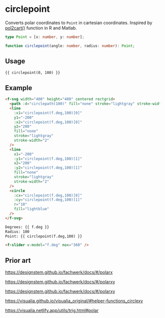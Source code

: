 # circlepoint

Converts polar coordinates to `Point` in cartesian coordinates. Inspired by [pol2cart()](https://rdrr.io/cran/useful/man/pol2cart.html) function in R and Matlab.

```ts
type Point = [x: number, y: number];

function circlepoint(angle: number, radius: number): Point;
```

## Usage

```md
{{ circlepoint(0, 100) }}
```

## Example

```md
<f-svg width="400" height="400" centered rectgrid>
  <path :d="circlepath(100)" fill="none" stroke="lightgray" stroke-width="2" />
  <line
    :x1="circlepoint(f.deg,100)[0]"
    y1="-200"
    :x2="circlepoint(f.deg,100)[0]"
    y2="200"
    fill="none"
    stroke="lightgray"
    stroke-width="2"
  />
  <line
    x1="-200"
    :y1="circlepoint(f.deg,100)[1]"
    x2="200"
    :y2="circlepoint(f.deg,100)[1]"
    fill="none"
    stroke="lightgray"
    stroke-width="2"
  />
  <circle
    :cx="circlepoint(f.deg,100)[0]"
    :cy="circlepoint(f.deg,100)[1]"
    r="10"
    fill="lightblue"
  />
</f-svg>

Degrees: {{ f.deg }}
Radius: 100
Point: {{ circlepoint(f.deg,100) }}

<f-slider v-model="f.deg" max="360" />
```

## Prior art

https://designstem.github.io/fachwerk/docs/#/polarx

https://designstem.github.io/fachwerk/docs/#/polarxy

https://designstem.github.io/fachwerk/docs/#/polarxy

https://visualia.github.io/visualia_original/#helper-functions_circlexy

https://visualia.netlify.app/utils/trig.html#polar
